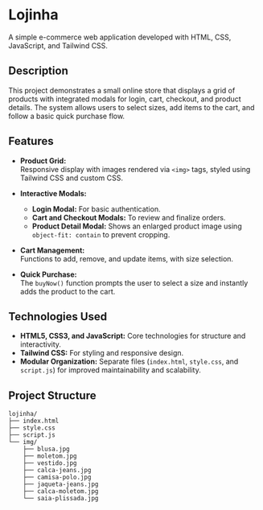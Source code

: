 # Lojinha

A simple e-commerce web application developed with HTML, CSS, JavaScript, and Tailwind CSS.

## Description

This project demonstrates a small online store that displays a grid of products with integrated modals for login, cart, checkout, and product details. The system allows users to select sizes, add items to the cart, and follow a basic quick purchase flow.

## Features

- **Product Grid:**  
  Responsive display with images rendered via `<img>` tags, styled using Tailwind CSS and custom CSS.
  
- **Interactive Modals:**  
  - **Login Modal:** For basic authentication.  
  - **Cart and Checkout Modals:** To review and finalize orders.  
  - **Product Detail Modal:** Shows an enlarged product image using `object-fit: contain` to prevent cropping.

- **Cart Management:**  
  Functions to add, remove, and update items, with size selection.

- **Quick Purchase:**  
  The `buyNow()` function prompts the user to select a size and instantly adds the product to the cart.

## Technologies Used

- **HTML5, CSS3, and JavaScript:** Core technologies for structure and interactivity.
- **Tailwind CSS:** For styling and responsive design.
- **Modular Organization:** Separate files (`index.html`, `style.css`, and `script.js`) for improved maintainability and scalability.

## Project Structure

```plaintext
lojinha/
├── index.html
├── style.css
├── script.js
└── img/
    ├── blusa.jpg
    ├── moletom.jpg
    ├── vestido.jpg
    ├── calca-jeans.jpg
    ├── camisa-polo.jpg
    ├── jaqueta-jeans.jpg
    ├── calca-moletom.jpg
    └── saia-plissada.jpg
